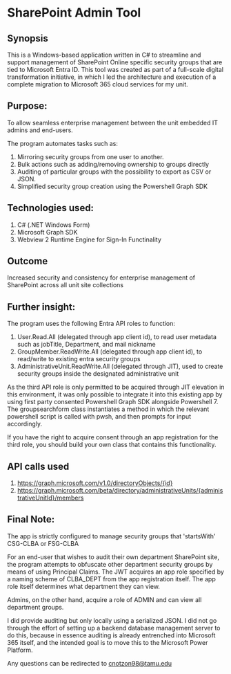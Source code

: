 # SharePoint Admin Tool

## Synopsis
This is a Windows-based application written in C# to streamline and support management of SharePoint Online specific security groups that are tied to Microsoft Entra ID. 
This tool was created as part of a full-scale digital transformation initiative, in which I led the architecture and execution of a complete migration to Microsoft 365 cloud services for my unit.

## Purpose:
To allow seamless enterprise management between the unit embedded IT admins and end-users.

The program automates tasks such as:
1. Mirroring security groups from one user to another.
2. Bulk actions such as adding/removing ownership to groups directly
3. Auditing of particular groups with the possibility to export as CSV or JSON.
4. Simplified security group creation using the Powershell Graph SDK

## Technologies used:

1. C# (.NET Windows Form)
2. Microsoft Graph SDK
3. Webview 2 Runtime Engine for Sign-In Functinality

## Outcome
Increased security and consistency for enterprise management of SharePoint across all unit site collections

## Further insight:
The program uses the following Entra API roles to function:
1. User.Read.All (delegated through app client id), to read user metadata such as jobTitle, Department, and mail nickname
2. GroupMember.ReadWrite.All (delegated through app client id), to read/write to existing entra security groups
3. AdministrativeUnit.ReadWrite.All (delegated through JIT), used to create security groups inside the designated administrative unit

As the third API role is only permitted to be acquired through JIT elevation in this environment, it was only possible to integrate it into this existing app by using first party consented Powershell Graph SDK alongside Powershell 7.
The groupsearchform class instantiates a method in which the relevant powershell script is called with pwsh, and then prompts for input accordingly.

If you have the right to acquire consent through an app registration for the third role, you should build your own class that contains this functionality.

## API calls used 

1. https://graph.microsoft.com/v1.0/directoryObjects/{id}
2. https://graph.microsoft.com/beta/directory/administrativeUnits/{administrativeUnitId}/members

## Final Note:

The app is strictly configured to manage security groups that 'startsWith' CSG-CLBA or FSG-CLBA 

For an end-user that wishes to audit their own department SharePoint site, the program attempts to obfuscate other department security groups by means of using Principal Claims.
The JWT acquires an app role specified by a naming scheme of CLBA_DEPT from the app registration itself. The app role itself determines what department they can view.

Admins, on the other hand, acquire a role of ADMIN and can view all department groups.

I did provide auditing but only locally using a serialized JSON.
I did not go through the effort of setting up a backend database management server to do this, because in essence auditing is already entrenched into Microsoft 365 itself, and the intended goal is to move this to the Microsoft Power Platform.

Any questions can be redirected to cnotzon98@tamu.edu




